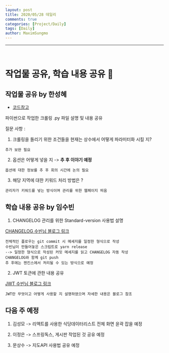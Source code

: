 ```yaml
---
layout: post
title: 2020/05/28 데일리
comments: true
categories: [Project/Daily]
tags: [Daily]
author: MaximSungmo
---
```


---

<br />

# 작업물 공유, 학습 내용 공유 :hammer:


## 작업물 공유 by 한성혜

- [코드참고](https://github.com/Web-AtoZ/whereRestaurant)

파이썬으로 작업한 크롤링 .py 파일 설명 및 내용 공유

질문 사항 : 
1. 크롤링을 돌리기 위한 조건들을 현재는 상수에서 어떻게 파라미터화 시킬 지?
```aidl
추가 보완 필요
```

2. 옵션은 어떻게 넣을 지 -> **추 후 이야기 예정** 
```aidl
옵션에 대한 정보를 추 후 회의 시간에 논의 필요 
```

3. 해당 지역에 대한 키워드 처리 방법은 ?
```aidl
관리자가 키워드를 넣는 방식이며 관리를 위한 웹페이지 띄움
```

## 학습 내용 공유 by 임수빈
1. CHANGELOG 관리를 위한 Standard-version 사용법 설명

[CHANGELOG 수빈님 블로그 링크](https://soobinnn.github.io/devlog/2020/05/25/changelog-auto/)

```aidl
전체적인 플로우는 git commit 시 메세지를 일정한 형식으로 작성
수빈님이 만들어놓은 스크립트로 yarn release 
--> 일정한 형식으로 작성된 커밋 메세지를 읽고 CHANGELOG 자동 작성
CHANGELOG와 함께 git push
추 후에는 젠킨스에서 처리될 수 있는 방식으로 예정  
```

2. JWT 토큰에 관한 내용 공유

[JWT 수빈님 블로그 링크](https://soobinnn.github.io/devlog/2020/01/02/web-jwt/)

```aidl
JWT란 무엇이고 어떻게 사용할 지 설명하였으며 자세한 내용은 블로그 참조 
```


## 다음 주 예정

1. 김성모 -> 리액트를 사용한 식당데이터리스트 전체 화면 윤곽 잡을 예정

2. 이정은 -> 스프링독스, 게시판 작업된 것 공유 예정

3. 문상수 -> 지도API 사용법 공유 예정  


